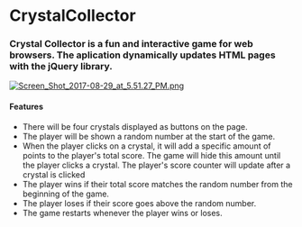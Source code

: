 # CrystalCollector

<h3> Crystal Collector is a fun and interactive game for web browsers. The aplication dynamically updates HTML pages with the jQuery library.</h3>

[![Screen_Shot_2017-08-29_at_5.51.27_PM.png](https://s26.postimg.org/o1guy2y6x/Screen_Shot_2017-08-29_at_5.51.27_PM.png)](https://postimg.org/image/8fzje4m8l/)

<h4>Features</h4>
<ul>
  <li> There will be four crystals displayed as buttons on the page. </li>
  <li> The player will be shown a random number at the start of the game. </li>
  <li>  When the player clicks on a crystal, it will add a specific amount of points to the player's total score. The game will hide this    amount until the player clicks a crystal. The player's score counter will update after a crystal is clicked </li>
  <li> The player wins if their total score matches the random number from the beginning of the game. </li>
  <li> The player loses if their score goes above the random number. </li>
  <li> The game restarts whenever the player wins or loses. </li> 
<ul>
